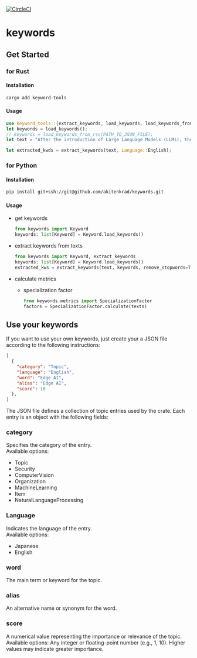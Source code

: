 [![CircleCI](https://dl.circleci.com/status-badge/img/circleci/X1fiE4koKU88Z9sKwWoPAH/D8z2Q2gapEqvFmMEfhA7cE/tree/main.svg?style=svg)](https://dl.circleci.com/status-badge/redirect/circleci/X1fiE4koKU88Z9sKwWoPAH/D8z2Q2gapEqvFmMEfhA7cE/tree/main)

# keywords

## Get Started

### for Rust

#### Installation

```bash
cargo add keyword-tools
```

#### Usage

```rust
use keyword_tools::{extract_keywords, load_keywords, load_keywords_from_rsc, Language};
let keywords = load_keywords();
// keywords = load_keywords_from_rsc(PATH_TO_JSON_FILE);
let text = "After the introduction of Large Language Models (LLMs), there have been substantial improvements in the performance of Natural Language Generation (NLG) tasks, including Text Summarization and Machine Translation.";

let extracted_kwds = extract_keywords(text, Language::English);
```

### for Python

#### Installation

```bash
pip install git+ssh://git@github.com/akitenkrad/keywords.git
```

#### Usage

- get keywords

    ```python
    from keywords import Keyword
    keywords: list[Keyword] = Keyword.load_keywords()
    ```

- extract keywords from texts

    ```python
    from keywords import Keyword, extract_keywords
    keywords: list[Keyword] = Keyword.load_keywords()
    extracted_kws = extract_keywords(text, keywords, remove_stopwords=True)
    ```

- calculate metrics
  - specialization factor

    ```python
    from keywords.metrics import SpecializationFactor
    factors = SpecializationFactor.calculate(texts)
    ```

## Use your keywords

If you want to use your own keywords, just create your a JSON file according to the following instructions:

```json
[
  {
    "category": "Topic",
    "language": "English",
    "word": "Edge AI",
    "alias": "Edge AI",
    "score": 10
  },
]
```

The JSON file defines a collection of topic entries used by the crate. Each entry is an object with the following fields:

### category

Specifies the category of the entry.  
Available options:

- Topic
- Security
- ComputerVision
- Organization
- MachineLearning
- Item
- NaturalLanguageProcessing

### Language

Indicates the language of the entry.  
Available options:

- Japanese
- English

### word

The main term or keyword for the topic.

### alias

An alternative name or synonym for the word.

### score

A numerical value representing the importance or relevance of the topic.
Available options:
Any integer or floating-point number (e.g., 1, 10). Higher values may indicate greater importance.
